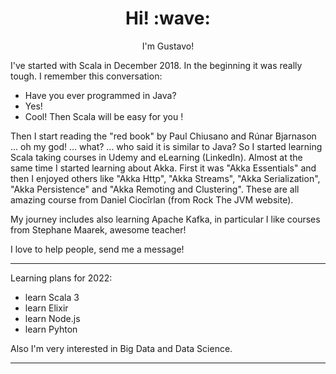 
<h1 align='center'> Hi! :wave:</h1>
<p align='center'>
I'm Gustavo!
</p>

I've started with Scala in December 2018.
In the beginning it was really tough. I remember this conversation:

- Have you ever programmed in Java?
- Yes!
- Cool! Then Scala will be easy for you !

Then I start reading the "red book" by Paul Chiusano and Rúnar Bjarnason ... oh my god! ... what? ... who said it is similar to Java?
So I started learning Scala taking courses in Udemy and eLearning (LinkedIn).
Almost at the same time I started learning about Akka. First it was "Akka Essentials" and then I enjoyed others like "Akka Http", "Akka Streams", "Akka Serialization", "Akka Persistence" and "Akka Remoting and Clustering". These are all amazing course from Daniel Ciocîrlan (from Rock The JVM website).

My journey includes also learning Apache Kafka, in particular I like courses from Stephane Maarek, awesome teacher!

I love to help people, send me a message!

  ---
Learning plans for 2022:

- learn Scala 3
- learn Elixir
- learn Node.js
- learn Pyhton

Also I'm very interested in Big Data and Data Science.

  ---
